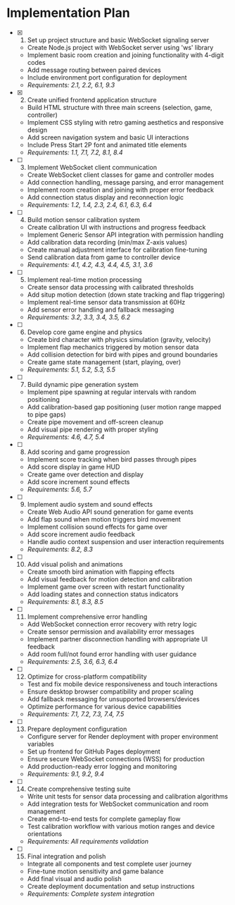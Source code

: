 # Implementation Plan

- [x] 1. Set up project structure and basic WebSocket signaling server
  - Create Node.js project with WebSocket server using 'ws' library
  - Implement basic room creation and joining functionality with 4-digit codes
  - Add message routing between paired devices
  - Include environment port configuration for deployment
  - _Requirements: 2.1, 2.2, 6.1, 9.3_

- [x] 2. Create unified frontend application structure
  - Build HTML structure with three main screens (selection, game, controller)
  - Implement CSS styling with retro gaming aesthetics and responsive design
  - Add screen navigation system and basic UI interactions
  - Include Press Start 2P font and animated title elements
  - _Requirements: 1.1, 7.1, 7.2, 8.1, 8.4_

- [ ] 3. Implement WebSocket client communication
  - Create WebSocket client classes for game and controller modes
  - Add connection handling, message parsing, and error management
  - Implement room creation and joining with proper error feedback
  - Add connection status display and reconnection logic
  - _Requirements: 1.2, 1.4, 2.3, 2.4, 6.1, 6.3, 6.4_

- [ ] 4. Build motion sensor calibration system
  - Create calibration UI with instructions and progress feedback
  - Implement Generic Sensor API integration with permission handling
  - Add calibration data recording (min/max Z-axis values)
  - Create manual adjustment interface for calibration fine-tuning
  - Send calibration data from game to controller device
  - _Requirements: 4.1, 4.2, 4.3, 4.4, 4.5, 3.1, 3.6_

- [ ] 5. Implement real-time motion processing
  - Create sensor data processing with calibrated thresholds
  - Add situp motion detection (down state tracking and flap triggering)
  - Implement real-time sensor data transmission at 60Hz
  - Add sensor error handling and fallback messaging
  - _Requirements: 3.2, 3.3, 3.4, 3.5, 6.2_

- [ ] 6. Develop core game engine and physics
  - Create bird character with physics simulation (gravity, velocity)
  - Implement flap mechanics triggered by motion sensor data
  - Add collision detection for bird with pipes and ground boundaries
  - Create game state management (start, playing, over)
  - _Requirements: 5.1, 5.2, 5.3, 5.5_

- [ ] 7. Build dynamic pipe generation system
  - Implement pipe spawning at regular intervals with random positioning
  - Add calibration-based gap positioning (user motion range mapped to pipe gaps)
  - Create pipe movement and off-screen cleanup
  - Add visual pipe rendering with proper styling
  - _Requirements: 4.6, 4.7, 5.4_

- [ ] 8. Add scoring and game progression
  - Implement score tracking when bird passes through pipes
  - Add score display in game HUD
  - Create game over detection and display
  - Add score increment sound effects
  - _Requirements: 5.6, 5.7_

- [ ] 9. Implement audio system and sound effects
  - Create Web Audio API sound generation for game events
  - Add flap sound when motion triggers bird movement
  - Implement collision sound effects for game over
  - Add score increment audio feedback
  - Handle audio context suspension and user interaction requirements
  - _Requirements: 8.2, 8.3_

- [ ] 10. Add visual polish and animations
  - Create smooth bird animation with flapping effects
  - Add visual feedback for motion detection and calibration
  - Implement game over screen with restart functionality
  - Add loading states and connection status indicators
  - _Requirements: 8.1, 8.3, 8.5_

- [ ] 11. Implement comprehensive error handling
  - Add WebSocket connection error recovery with retry logic
  - Create sensor permission and availability error messages
  - Implement partner disconnection handling with appropriate UI feedback
  - Add room full/not found error handling with user guidance
  - _Requirements: 2.5, 3.6, 6.3, 6.4_

- [ ] 12. Optimize for cross-platform compatibility
  - Test and fix mobile device responsiveness and touch interactions
  - Ensure desktop browser compatibility and proper scaling
  - Add fallback messaging for unsupported browsers/devices
  - Optimize performance for various device capabilities
  - _Requirements: 7.1, 7.2, 7.3, 7.4, 7.5_

- [ ] 13. Prepare deployment configuration
  - Configure server for Render deployment with proper environment variables
  - Set up frontend for GitHub Pages deployment
  - Ensure secure WebSocket connections (WSS) for production
  - Add production-ready error logging and monitoring
  - _Requirements: 9.1, 9.2, 9.4_

- [ ] 14. Create comprehensive testing suite
  - Write unit tests for sensor data processing and calibration algorithms
  - Add integration tests for WebSocket communication and room management
  - Create end-to-end tests for complete gameplay flow
  - Test calibration workflow with various motion ranges and device orientations
  - _Requirements: All requirements validation_

- [ ] 15. Final integration and polish
  - Integrate all components and test complete user journey
  - Fine-tune motion sensitivity and game balance
  - Add final visual and audio polish
  - Create deployment documentation and setup instructions
  - _Requirements: Complete system integration_